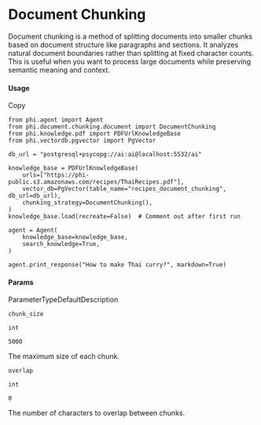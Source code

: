 # Document Chunking

Document chunking is a method of splitting documents into smaller chunks based on document structure like paragraphs and sections. It analyzes natural document boundaries rather than splitting at fixed character counts. This is useful when you want to process large documents while preserving semantic meaning and context.

#### [​](https://docs.phidata.com/chunking/document-chunking#usage)Usage <a href="#usage" id="usage"></a>

Copy

```
from phi.agent import Agent
from phi.document.chunking.document import DocumentChunking
from phi.knowledge.pdf import PDFUrlKnowledgeBase
from phi.vectordb.pgvector import PgVector

db_url = "postgresql+psycopg://ai:ai@localhost:5532/ai"

knowledge_base = PDFUrlKnowledgeBase(
    urls=["https://phi-public.s3.amazonaws.com/recipes/ThaiRecipes.pdf"],
    vector_db=PgVector(table_name="recipes_document_chunking", db_url=db_url),
    chunking_strategy=DocumentChunking(),
)
knowledge_base.load(recreate=False)  # Comment out after first run

agent = Agent(
    knowledge_base=knowledge_base,
    search_knowledge=True,
)

agent.print_response("How to make Thai curry?", markdown=True)
```

#### [​](https://docs.phidata.com/chunking/document-chunking#params)Params <a href="#params" id="params"></a>

ParameterTypeDefaultDescription

`chunk_size`

`int`

`5000`

The maximum size of each chunk.

`overlap`

`int`

`0`

The number of characters to overlap between chunks.

